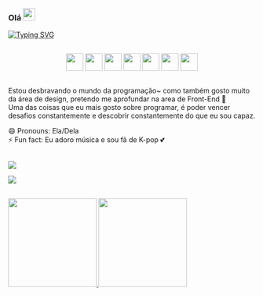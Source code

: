 ### Olá <img height="25px" width="25px" src="https://github.com/TheDudeThatCode/TheDudeThatCode/blob/6bd69ddcf3118726abbcf0aa0e0c5b6e712886b4/Assets/Hi.gif" />

<a href="https://git.io/typing-svg"><img src="https://readme-typing-svg.demolab.com?font=Itim&size=29&pause=1000&color=F79680&width=492&height=60&lines=Muito+prazer%2C+meu+nome+%C3%A9+J%C3%A9ssica+%E2%9C%A8" alt="Typing SVG" /></a>

<h2 dir="auto"></h2>
  <div align="center" dir="auto" style="align:center, display:flex, flex-direction:column, align-items:center"> 
    <img src="https://cdn.jsdelivr.net/gh/devicons/devicon/icons/css3/css3-plain.svg" width="35px" height="35px"/> 
    <img src="https://cdn.jsdelivr.net/gh/devicons/devicon/icons/html5/html5-original.svg" width="35px" height="35px"/> 
    <img src="https://cdn.jsdelivr.net/gh/devicons/devicon/icons/javascript/javascript-original.svg" width="35px" height="35px"/>
    <img src="https://cdn.jsdelivr.net/gh/devicons/devicon/icons/react/react-original.svg" width="35px" height="35px"/>
    <img src="https://cdn.jsdelivr.net/gh/devicons/devicon/icons/docker/docker-original.svg" width="35px" height="35px"/>
    <img src="https://cdn.jsdelivr.net/gh/devicons/devicon/icons/postgresql/postgresql-original.svg" width="35px" height="35px"/>
    <img src="https://cdn.jsdelivr.net/gh/devicons/devicon/icons/typescript/typescript-original.svg" width="35px" height="35px"/>
  </div>
  
<h2 dir="auto"></h2>

Estou desbravando o mundo da programação~ como também gosto muito da área de design, pretendo me aprofundar na area de Front-End 🔭 <br>
Uma das coisas que eu mais gosto sobre programar, é poder vencer desafios constantemente e descobrir constantemente do que eu sou capaz.

😄 Pronouns: Ela/Dela <br>
⚡ Fun fact: Eu adoro música e sou fã de K-pop 💕

<h2 dir="auto"></h2>

[<img src="https://img.shields.io/badge/linkedin-%230077B5.svg?&style=for-the-badge&logo=linkedin&logoColor=white" />](https://www.linkedin.com/in/jessicav-santos678/) 

[<img src="https://img.shields.io/badge/Microsoft_Outlook-0078D4?style=for-the-badge&logo=microsoft-outlook&logoColor=white" target="_blank" />](mailto:jessicavitorsantos@outlook.com)

<h2 dir="auto"></h2>

<div>
<a href="https://github.com/JessKangs">
<img height="180em" src="https://github-readme-stats.vercel.app/api/top-langs/?username=JessKangs&layout=compact&langs_count=7&theme=dracula"/>
<img height="180em" src="https://github-readme-stats.vercel.app/api?username=JessKangs&show_icons=true&theme=dracula&include_all_commits=true&count_private=true"/>
</div>


  

